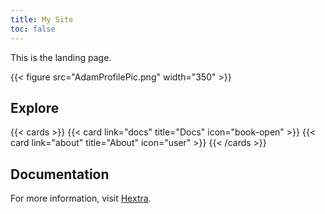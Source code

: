 ```yaml
---
title: My Site
toc: false
---
```


This is the landing page.

{{< figure src="AdamProfilePic.png" width="350" >}}

## Explore

{{< cards >}}
  {{< card link="docs" title="Docs" icon="book-open" >}}
  {{< card link="about" title="About" icon="user" >}}
{{< /cards >}}





## Documentation

For more information, visit [Hextra](https://imfing.github.io/hextra).
